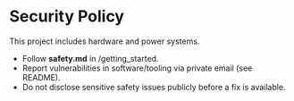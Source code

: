 # Security Policy
This project includes hardware and power systems.
- Follow **safety.md** in /getting_started.
- Report vulnerabilities in software/tooling via private email (see README).
- Do not disclose sensitive safety issues publicly before a fix is available.
